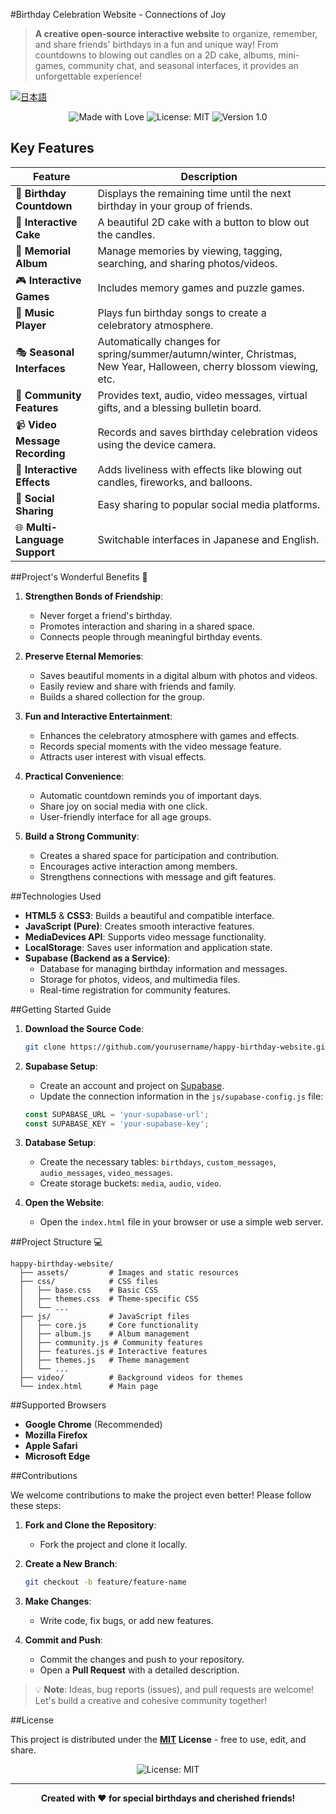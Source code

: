 #Birthday Celebration Website - Connections of Joy

> **A creative open-source interactive website** to organize, remember, and share friends' birthdays in a fun and unique way! From countdowns to blowing out candles on a 2D cake, albums, mini-games, community chat, and seasonal interfaces, it provides an unforgettable experience!

[![日本語](https://img.shields.io/badge/lang-Japanese-blue)](README.md)

<p align="center">
  <img src="https://img.shields.io/badge/Made%20with-❤️-ff69b4" alt="Made with Love">
  <img src="https://img.shields.io/badge/License-MIT-yellow.svg" alt="License: MIT">
  <img src="https://img.shields.io/badge/Version-1.0-brightgreen" alt="Version 1.0">
</p>

## Key Features

| **Feature**                     | **Description**                                                                 |
|---------------------------------|---------------------------------------------------------------------------------|
| 🎉 **Birthday Countdown**       | Displays the remaining time until the next birthday in your group of friends.   |
| 🎂 **Interactive Cake**         | A beautiful 2D cake with a button to blow out the candles.                      |
| 📸 **Memorial Album**           | Manage memories by viewing, tagging, searching, and sharing photos/videos.      |
| 🎮 **Interactive Games**        | Includes memory games and puzzle games.                                         |
| 🎵 **Music Player**             | Plays fun birthday songs to create a celebratory atmosphere.                    |
| 🎭 **Seasonal Interfaces**      | Automatically changes for spring/summer/autumn/winter, Christmas, New Year, Halloween, cherry blossom viewing, etc. |
| 💬 **Community Features**       | Provides text, audio, video messages, virtual gifts, and a blessing bulletin board. |
| 📹 **Video Message Recording**  | Records and saves birthday celebration videos using the device camera.          |
| 🎈 **Interactive Effects**      | Adds liveliness with effects like blowing out candles, fireworks, and balloons. |
| 📱 **Social Sharing**           | Easy sharing to popular social media platforms.                                 |
| 🌐 **Multi-Language Support**   | Switchable interfaces in Japanese and English.                                  |

##Project's Wonderful Benefits 💖

1. **Strengthen Bonds of Friendship**:
   - Never forget a friend's birthday.
   - Promotes interaction and sharing in a shared space.
   - Connects people through meaningful birthday events.

2. **Preserve Eternal Memories**:
   - Saves beautiful moments in a digital album with photos and videos.
   - Easily review and share with friends and family.
   - Builds a shared collection for the group.

3. **Fun and Interactive Entertainment**:
   - Enhances the celebratory atmosphere with games and effects.
   - Records special moments with the video message feature.
   - Attracts user interest with visual effects.

4. **Practical Convenience**:
   - Automatic countdown reminds you of important days.
   - Share joy on social media with one click.
   - User-friendly interface for all age groups.

5. **Build a Strong Community**:
   - Creates a shared space for participation and contribution.
   - Encourages active interaction among members.
   - Strengthens connections with message and gift features.

##Technologies Used

- **HTML5** & **CSS3**: Builds a beautiful and compatible interface.
- **JavaScript (Pure)**: Creates smooth interactive features.
- **MediaDevices API**: Supports video message functionality.
- **LocalStorage**: Saves user information and application state.
- **Supabase (Backend as a Service)**:
  - Database for managing birthday information and messages.
  - Storage for photos, videos, and multimedia files.
  - Real-time registration for community features.

##Getting Started Guide

1. **Download the Source Code**:
   ```bash
   git clone https://github.com/yourusername/happy-birthday-website.git
   ```

2. **Supabase Setup**:
   - Create an account and project on [Supabase](https://supabase.io/).
   - Update the connection information in the `js/supabase-config.js` file:
   ```javascript
   const SUPABASE_URL = 'your-supabase-url';
   const SUPABASE_KEY = 'your-supabase-key';
   ```

3. **Database Setup**:
   - Create the necessary tables: `birthdays`, `custom_messages`, `audio_messages`, `video_messages`.
   - Create storage buckets: `media`, `audio`, `video`.

4. **Open the Website**:
   - Open the `index.html` file in your browser or use a simple web server.

##Project Structure 💻

```
happy-birthday-website/
  ├── assets/         # Images and static resources
  ├── css/            # CSS files
  │   ├── base.css    # Basic CSS
  │   ├── themes.css  # Theme-specific CSS
  │   └── ...
  ├── js/             # JavaScript files
  │   ├── core.js     # Core functionality
  │   ├── album.js    # Album management
  │   ├── community.js # Community features
  │   ├── features.js # Interactive features
  │   ├── themes.js   # Theme management
  │   └── ...
  ├── video/          # Background videos for themes
  └── index.html      # Main page
```

##Supported Browsers

- **Google Chrome** (Recommended)
- **Mozilla Firefox**
- **Apple Safari**
- **Microsoft Edge**

##Contributions

We welcome contributions to make the project even better! Please follow these steps:

1. **Fork and Clone the Repository**:
   - Fork the project and clone it locally.

2. **Create a New Branch**:
   ```bash
   git checkout -b feature/feature-name
   ```

3. **Make Changes**:
   - Write code, fix bugs, or add new features.

4. **Commit and Push**:
   - Commit the changes and push to your repository.
   - Open a **Pull Request** with a detailed description.

> 💡 **Note**: Ideas, bug reports (issues), and pull requests are welcome! Let's build a creative and cohesive community together!

##License

This project is distributed under the **[MIT](LICENSE) License** - free to use, edit, and share.

<p align="center">
  <img src="https://img.shields.io/badge/License-MIT-yellow.svg" alt="License: MIT">
</p>

---

<p align="center">
  <strong>Created with ❤️ for special birthdays and cherished friends!</strong>
</p>